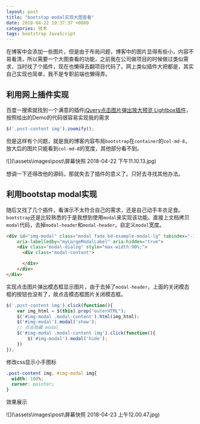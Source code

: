```yaml
---
layout: post
title: "bootstap modal实现大图查看"
date: 2018-04-22 19:37:37 +0800
categories: 技术
tags: bootstrap JavaScript
---
```

在博客中会添加一些图片，但是由于布局问题，博客中的图片显得有些小，内容不易看清，所以需要一个大图查看的功能，之前我在公司做项目的时候做过类似需求，当时找了个插件，现在也懒得去翻项目代码了。网上类似插件大把都是，其实自己实现也简单，我不是专职前端也懒得弄。
## 利用网上插件实现
百度一搜索就找到一个满意的插件[jQuery点击图片弹出放大预览 Lightbox插件](http://www.jq22.com/jquery-info9102)，按照给出的Demo的代码很容易实现我的需求
```js
$('.post-content img').zoomify();
```
但是这样有个问题，就是我的博客内容布局`bootstrap`在`container`的`col-md-8`，放大后的图片只能看到`col-md-8`的宽度，其他部分看不到。

![](\assets\images\post\屏幕快照 2018-04-22 下午11.10.13.jpg)

想调一下还得改他的源码，那就失去了插件的意义了。只好去寻找其他办法。
## 利用bootstap modal实现
随后又找了几个插件，看演示不太符合自己的需求，还是自己动手丰衣足食。`bootstrap`还是比较熟悉的于是我想到使用`modal`来实现该功能。直接上文档拷贝`modal`代码，去掉`modal-header`和`modal-header`，自定义`modal`宽度。
```html
<div id="img-modal" class="modal fade bd-example-modal-lg" tabindex="-1" role="dialog" 
	aria-labelledby="myLargeModalLabel" aria-hidden="true">
	<div class="modal-dialog" style="max-width:90%;">
	  <div class="modal-content">

	  </div>
	</div>
</div>
```
实现点击图片弹出模态框显示图片，由于去掉了`modal-header`，上面的关闭模态框的按钮也没有了，故点击模态框图片关闭模态框。
```js
$('.post-content img').click(function(){
    var img_html = $(this).prop("outerHTML");
    $('#img-modal .modal-content').html(img_html);
    $('#img-modal').modal('show');
    // 点击隐藏 modal
    $('#img-modal .modal-content img').click(function(){
        $('#img-modal').modal('hide');
    })
});
```
修改css显示小手图标
```css
.post-content img, #img-modal img{
  width: 100%;
  cursor: pointer;
}
```
效果展示

![](\assets\images\post\屏幕快照 2018-04-23 上午12.00.47.jpg)
